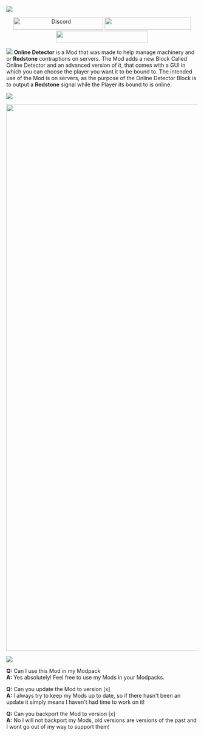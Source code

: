 ![](https://i.imgur.com/LQTaWy1.png)

<p style="text-align: center;">
  <a href="https://discord.gg/4vBw8kM" rel="nofollow"><img src="https://img.shields.io/discord/626381916316368927?color=ffc746&amp;label=DISCORD&amp;logo=Discord&amp;logoColor=ffc746&amp;style=for-the-badge" alt="Discord" width="237" height="32" /></a> 
  <a href="https://www.patreon.com/andrew0030" rel="nofollow"><img src="https://img.shields.io/endpoint?color=ffc746&amp;logoColor=ffc746&amp;style=for-the-badge&amp;url=https%3A%2F%2Fshieldsio-patreon.vercel.app%2Fapi%2F%3Fusername%3Dandrew0030%26type%3Dpatrons" alt="" width="227" height="32" /></a> 
  <a href="https://www.curseforge.com/members/andrew0030/followers" rel="nofollow"><img src="https://img.shields.io/badge/-PROFILE-ffc746?logo=CurseForge&amp;logoColor=ffc746&amp;label=CURSEFORGE&amp;style=for-the-badge" alt="" width="242" height="32" /></a>
</p>

![](https://i.imgur.com/CxuPLgW.png)
**Online Detector** is a Mod that was made to help manage machinery and or **Redstone** contraptions on servers. The Mod adds a new Block Called Online Detector and an advanced version of it, that comes with a GUI in which you can choose the player you want it to be bound to. The intended use of the Mod is on servers, as the purpose of the Online Detector Block is to output a **Redstone** signal while the Player its bound to is online.

![](https://i.imgur.com/khvRpNF.png)

<p align="left">
  <img width="1440" src="https://i.imgur.com/Gjyd77r.png">
</p>

![](https://i.imgur.com/RdbERSD.png)

**Q:** Can I use this Mod in my Modpack  
**A:** Yes absolutely! Feel free to use my Mods in your Modpacks.

**Q:** Can you update the Mod to version \[x\]  
**A:** I always try to keep my Mods up to date, so if there hasn't been an update it simply means I haven't had time to work on it!


**Q:** Can you backport the Mod to version \[x\]  
**A:** No I will not backport my Mods, old versions are versions of the past and I wont go out of my way to support them!